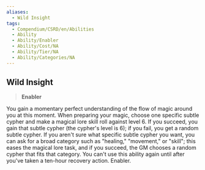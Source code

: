 ```yaml
---
aliases:
  - Wild Insight
tags:
  - Compendium/CSRD/en/Abilities
  - Ability
  - Ability/Enabler
  - Ability/Cost/NA
  - Ability/Tier/NA
  - Ability/Categories/NA
---
```

  
    
## Wild Insight    
>**Enabler**  
    
You gain a momentary perfect understanding of the flow of magic around you at this moment. When preparing your magic, choose one specific subtle cypher and make a magical lore skill roll against level 6. If you succeed, you gain that subtle cypher (the cypher's level is 6); if you fail, you get a random subtle cypher. If you aren't sure what specific subtle cypher you want, you can ask for a broad category such as "healing," "movement," or "skill"; this eases the magical lore task, and if you succeed, the GM chooses a random cypher that fits that category. You can't use this ability again until after you've taken a ten-hour recovery action. Enabler.